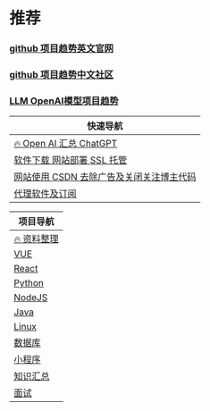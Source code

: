 # 推荐
### [github 项目趋势英文官网](https://github.com/trending)
### [github 项目趋势中文社区](https://www.githubs.cn/trending)
### [LLM OpenAI模型项目趋势](https://huggingface.co/spaces)
| 快速导航                                             |
|--------------------------------------------------|
| [🔥 Open AI 汇总 ChatGPT](./Document/AI.md)        |
| [软件下载 网站部署 SSL 托管](./Document/System.md)         |
| [网站使用 CSDN 去除广告及关闭关注博主代码](./Document/WebSite.md) |
| [代理软件及订阅](./Document/ProxySub.md)                |

| 项目导航                            |
|---------------------------------|
| [🔥 资料整理](./Document/README.md) |
| [VUE](./VUE/README.md)          |
| [React](./React/README.md)      |
| [Python](./Python/README.md)    |
| [NodeJS](./NodeJS/README.md)    |
| [Java](./Java/README.md)        |
| [Linux](./Linux/README.md)      |
| [数据库](./Database/README.md)     |
| [小程序](./MiniAPP/README.md)      |
| [知识汇总](./Knowledge/README.md)   |
| [面试](./Interview/README.md)     |

[//]: # (https://pip.itcast.cn/home?hm-pc-dh%24bz)